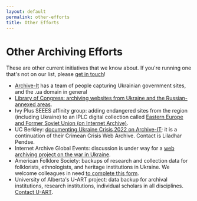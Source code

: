 ```yaml
---
layout: default
permalink: other-efforts
title: Other Efforts
---
```


# Other Archiving Efforts

These are other current initiatives that we know about. If you're running one that's not on our list, please [get in touch](contact)!

- [Archive-It](https://archive-it.org/) has a team of people capturing Ukrainian government sites, and the .ua domain in general
- [Library of Congress: archiving websites from Ukraine and the Russian-annexed areas](https://www.loc.gov/web-archives/?fa=language:russian%7Clocation:ukraine). 
- Ivy Plus SEEES affinity group: adding endangered sites from the region (including Ukraine) to an IPLC digital collection called [Eastern Europe and Former Soviet Union (on Internet Archive)](https://archive-it.org/collections/11360).
- UC Berkley: [documenting Ukraine Crisis 2022 on Archive-IT](https://archive-it.org/collections/18809); it is a continuation of their Crimean Crisis Web Archive. Contact is Liladhar Pendse. 
- Internet Archive Global Events: discussion is under way for a [web archiving project on the war in Ukraine](https://archive-it.org/home/IAGlobalEvents).
- American Folklore Society: backups of research and collection data for folklorists, ethnologists, and heritage institutions in Ukraine. We welcome colleagues in need [to complete this form](https://docs.google.com/forms/d/e/1FAIpQLSc6KbhtEOI8zKsQmKT_waE1XlYEF1E6t-HzJ7Gc1EBfMvMg_A/viewform).
- University of Alberta's U-ART project: data backup for archival institutions, research institutions, individual scholars in all disciplines. [Contact U-ART](https://docs.google.com/forms/d/e/1FAIpQLSfPMKZkTizOJsa4mj1HSmsB7fb07SbnHjjylYOmfENtluPBeg/viewform?usp=send_form).
